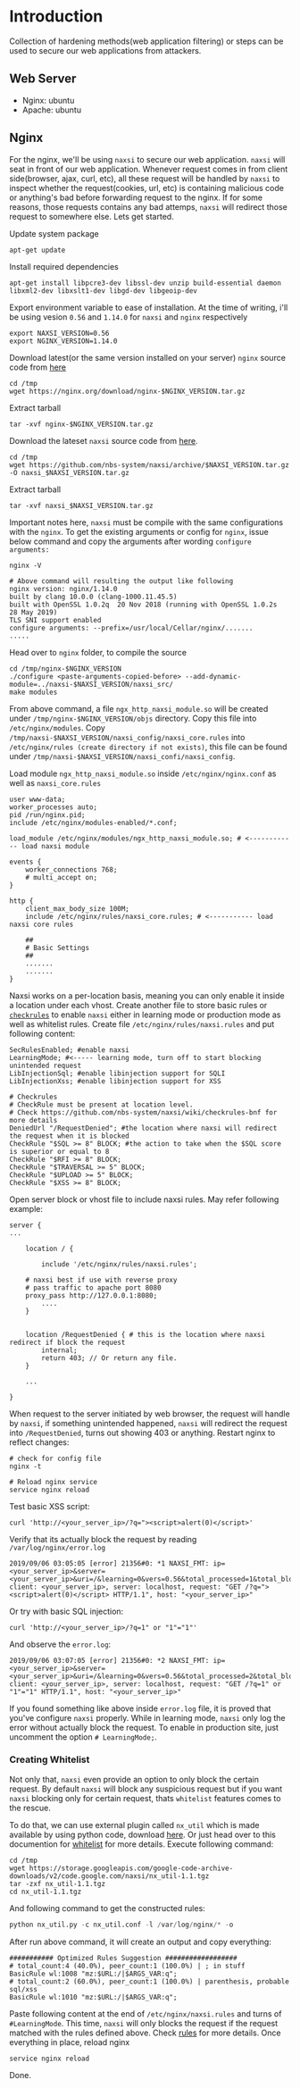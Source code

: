 # Introduction
Collection of hardening methods(web application filtering) or steps can be used to secure our web applications from attackers.

## Web Server
- Nginx: ubuntu
- Apache: ubuntu

## Nginx
For the nginx, we'll be using `naxsi` to secure our web application. `naxsi` will seat in front of our web application. Whenever request comes in from client side(browser, ajax, curl, etc), all these request will be handled by `naxsi` to inspect whether the request(cookies, url, etc) is containing malicious code or anything's bad before forwarding request to the nginx. If for some reasons, those requests contains any bad attemps, `naxsi` will redirect those request to somewhere else. Lets get started.

Update system package
```
apt-get update
```

Install required dependencies
```
apt-get install libpcre3-dev libssl-dev unzip build-essential daemon libxml2-dev libxslt1-dev libgd-dev libgeoip-dev
```

Export environment variable to ease of installation. At the time of writing, i'll be using vesion `0.56` and `1.14.0` for `naxsi` and `nginx` respectively
```
export NAXSI_VERSION=0.56
export NGINX_VERSION=1.14.0
```

Download latest(or the same version installed on your server) `nginx` source code from [here](https://nginx.org/download/)
```
cd /tmp
wget https://nginx.org/download/nginx-$NGINX_VERSION.tar.gz
```

Extract tarball
```
tar -xvf nginx-$NGINX_VERSION.tar.gz
```

Download the lateset `naxsi` source code from [here](https://github.com/nbs-system/naxsi/releases).
```
cd /tmp
wget https://github.com/nbs-system/naxsi/archive/$NAXSI_VERSION.tar.gz -O naxsi_$NAXSI_VERSION.tar.gz
```

Extract tarball
```
tar -xvf naxsi_$NAXSI_VERSION.tar.gz
```

Important notes here, `naxsi` must be compile with the same configurations with the `nginx`. To get the existing arguments or config for `nginx`, issue below command and copy the arguments after wording `configure arguments:`

```
nginx -V

# Above command will resulting the output like following
nginx version: nginx/1.14.0
built by clang 10.0.0 (clang-1000.11.45.5)
built with OpenSSL 1.0.2q  20 Nov 2018 (running with OpenSSL 1.0.2s  28 May 2019)
TLS SNI support enabled
configure arguments: --prefix=/usr/local/Cellar/nginx/.......
.....
```

Head over to `nginx` folder, to compile the source
```
cd /tmp/nginx-$NGINX_VERSION
./configure <paste-arguments-copied-before> --add-dynamic-module=../naxsi-$NAXSI_VERSION/naxsi_src/
make modules
```

From above command, a file `ngx_http_naxsi_module.so` will be created under `/tmp/nginx-$NGINX_VERSION/objs` directory. Copy this file into `/etc/nginx/modules`. Copy `/tmp/naxsi-$NAXSI_VERSION/naxsi_config/naxsi_core.rules` into `/etc/nginx/rules (create directory if not exists)`, this file can be found under `/tmp/naxsi-$NAXSI_VERSION/naxsi_confi/naxsi_config`.

Load module `ngx_http_naxsi_module.so` inside `/etc/nginx/nginx.conf` as well as `naxsi_core.rules`

```
user www-data;
worker_processes auto;
pid /run/nginx.pid;
include /etc/nginx/modules-enabled/*.conf;

load_module /etc/nginx/modules/ngx_http_naxsi_module.so; # <------------ load naxsi module

events {
	worker_connections 768;
	# multi_accept on;
}

http {
	client_max_body_size 100M;
  	include /etc/nginx/rules/naxsi_core.rules; # <----------- load naxsi core rules
  
	##
	# Basic Settings
	##
  	.......
  	.......
}
```

Naxsi works on a per-location basis, meaning you can only enable it inside a location under each vhost. Create another file to store basic rules or [`checkrules`](https://github.com/nbs-system/naxsi/wiki/checkrules-bnf) to enable `naxsi` either in learning mode or production mode as well as whitelist rules. Create file `/etc/nginx/rules/naxsi.rules` and put following content:

```
SecRulesEnabled; #enable naxsi
LearningMode; #<----- learning mode, turn off to start blocking unintended request
LibInjectionSql; #enable libinjection support for SQLI
LibInjectionXss; #enable libinjection support for XSS

# Checkrules
# CheckRule must be present at location level.
# Check https://github.com/nbs-system/naxsi/wiki/checkrules-bnf for more details
DeniedUrl "/RequestDenied"; #the location where naxsi will redirect the request when it is blocked
CheckRule "$SQL >= 8" BLOCK; #the action to take when the $SQL score is superior or equal to 8
CheckRule "$RFI >= 8" BLOCK;
CheckRule "$TRAVERSAL >= 5" BLOCK;
CheckRule "$UPLOAD >= 5" BLOCK;
CheckRule "$XSS >= 8" BLOCK;
```

Open server block or vhost file to include naxsi rules. May refer following example:

```
server {
...

    location / {

        include '/etc/nginx/rules/naxsi.rules';
	
	# naxsi best if use with reverse proxy
	# pass traffic to apache port 8080
	proxy_pass http://127.0.0.1:8080; 
        ....
    }

    
    location /RequestDenied { # this is the location where naxsi redirect if block the request
        internal;
        return 403; // Or return any file.
    }

    ...

}
```

When request to the server initiated by web browser, the request will handle by `naxsi`, if something unintended happened, `naxsi` will redirect the request into `/RequestDenied`, turns out showing 403 or anything. Restart nginx to reflect changes:

```
# check for config file
nginx -t

# Reload nginx service
service nginx reload
```

Test basic XSS script:

```
curl 'http://<your_server_ip>/?q="><script>alert(0)</script>'
```

Verify that its actually block the request by reading `/var/log/nginx/error.log`

```
2019/09/06 03:05:05 [error] 21356#0: *1 NAXSI_FMT: ip=<your_server_ip>&server=<your_server_ip>&uri=/&learning=0&vers=0.56&total_processed=1&total_blocked=1&block=1&cscore0=$SQL&score0=8&cscore1=$XSS&score1=8&zone0=ARGS&id0=1001&var_name0=q, client: <your_server_ip>, server: localhost, request: "GET /?q="><script>alert(0)</script> HTTP/1.1", host: "<your_server_ip>"
```

Or try with basic SQL injection:

```
curl 'http://<your_server_ip>/?q=1" or "1"="1"'
```

And observe the `error.log`:

```
2019/09/06 03:07:05 [error] 21356#0: *2 NAXSI_FMT: ip=<your_server_ip>&server=<your_server_ip>&uri=/&learning=0&vers=0.56&total_processed=2&total_blocked=2&block=1&cscore0=$SQL&score0=40&cscore1=$XSS&score1=40&zone0=ARGS&id0=1001&var_name0=q, client: <your_server_ip>, server: localhost, request: "GET /?q=1" or "1"="1" HTTP/1.1", host: "<your_server_ip>"
```

If you found something like above inside `error.log` file, it is proved that you've configure `naxsi` properly. While in learning mode, `naxsi` only log the error without actually block the request. To enable in production site, just uncomment the option `# LearningMode;`.

### Creating Whitelist

Not only that, `naxsi` even provide an option to only block the certain request. By default `naxsi` will block any suspicious request but if you want `naxsi` blocking only for certain request, thats `whitelist` features comes to the rescue. 

To do that, we can use external plugin called `nx_util` which is made available by using python code, download [here](https://code.google.com/archive/p/naxsi/downloads). Or just head over to this documention for [whitelist](https://github.com/nbs-system/naxsi/wiki/whitelists-bnf) for more details. Execute following command:

```
cd /tmp
wget https://storage.googleapis.com/google-code-archive-downloads/v2/code.google.com/naxsi/nx_util-1.1.tgz
tar -zxf nx_util-1.1.tgz
cd nx_util-1.1.tgz
```

And following command to get the constructed rules:

```python
python nx_util.py -c nx_util.conf -l /var/log/nginx/* -o
```

After run above command, it will create an output and copy everything:

```
########### Optimized Rules Suggestion ##################
# total_count:4 (40.0%), peer_count:1 (100.0%) | ; in stuff
BasicRule wl:1008 "mz:$URL:/|$ARGS_VAR:q";
# total_count:2 (60.0%), peer_count:1 (100.0%) | parenthesis, probable sql/xss
BasicRule wl:1010 "mz:$URL:/|$ARGS_VAR:q";
```

Paste following content at the end of `/etc/nginx/naxsi.rules` and turns of `#LearningMode`. This time, `naxsi` will only blocks the request if the request matched with the rules defined above. Check [rules](https://github.com/nbs-system/naxsi/wiki/rules-bnf) for more details. Once everything in place, reload nginx

```
service nginx reload
```

Done.



